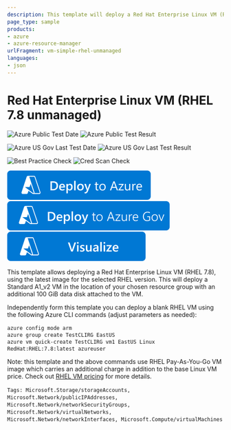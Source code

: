 ```yaml
---
description: This template will deploy a Red Hat Enterprise Linux VM (RHEL 7.8), using the Pay-As-You-Go RHEL VM image for the selected version on Standard A1_v2 VM in the location of your chosen resource group with an additional 100 GiB data disk attached to the VM. Additional charges apply to this image - consult Azure VM Pricing page for details.
page_type: sample
products:
- azure
- azure-resource-manager
urlFragment: vm-simple-rhel-unmanaged
languages:
- json
---
```

# Red Hat Enterprise Linux VM (RHEL 7.8 unmanaged)

![Azure Public Test Date](https://azurequickstartsservice.blob.core.windows.net/badges/quickstarts/microsoft.compute/vm-simple-rhel-unmanaged/PublicLastTestDate.svg)
![Azure Public Test Result](https://azurequickstartsservice.blob.core.windows.net/badges/quickstarts/microsoft.compute/vm-simple-rhel-unmanaged/PublicDeployment.svg)

![Azure US Gov Last Test Date](https://azurequickstartsservice.blob.core.windows.net/badges/quickstarts/microsoft.compute/vm-simple-rhel-unmanaged/FairfaxLastTestDate.svg)
![Azure US Gov Last Test Result](https://azurequickstartsservice.blob.core.windows.net/badges/quickstarts/microsoft.compute/vm-simple-rhel-unmanaged/FairfaxDeployment.svg)

![Best Practice Check](https://azurequickstartsservice.blob.core.windows.net/badges/quickstarts/microsoft.compute/vm-simple-rhel-unmanaged/BestPracticeResult.svg)
![Cred Scan Check](https://azurequickstartsservice.blob.core.windows.net/badges/quickstarts/microsoft.compute/vm-simple-rhel-unmanaged/CredScanResult.svg)

[![Deploy To Azure](https://raw.githubusercontent.com/Azure/azure-quickstart-templates/master/1-CONTRIBUTION-GUIDE/images/deploytoazure.svg?sanitize=true)](https://portal.azure.com/#create/Microsoft.Template/uri/https%3A%2F%2Fraw.githubusercontent.com%2FAzure%2Fazure-quickstart-templates%2Fmaster%2Fquickstarts%2Fmicrosoft.compute%2Fvm-simple-rhel-unmanaged%2Fazuredeploy.json)
[![Deploy To Azure US Gov](https://raw.githubusercontent.com/Azure/azure-quickstart-templates/master/1-CONTRIBUTION-GUIDE/images/deploytoazuregov.svg?sanitize=true)](https://portal.azure.us/#create/Microsoft.Template/uri/https%3A%2F%2Fraw.githubusercontent.com%2FAzure%2Fazure-quickstart-templates%2Fmaster%2Fquickstarts%2Fmicrosoft.compute%2Fvm-simple-rhel-unmanaged%2Fazuredeploy.json)
[![Visualize](https://raw.githubusercontent.com/Azure/azure-quickstart-templates/master/1-CONTRIBUTION-GUIDE/images/visualizebutton.svg?sanitize=true)](http://armviz.io/#/?load=https%3A%2F%2Fraw.githubusercontent.com%2FAzure%2Fazure-quickstart-templates%2Fmaster%2Fquickstarts%2Fmicrosoft.compute%2Fvm-simple-rhel-unmanaged%2Fazuredeploy.json)

This template allows deploying a Red Hat Enterprise Linux VM (RHEL 7.8), using the latest image for the selected RHEL version. This will deploy a Standard A1_v2 VM in the location of your chosen resource group with an additional 100 GiB data disk attached to the VM.

Independently form this template you can deploy a blank RHEL VM using the following Azure CLI commands (adjust parameters as needed):

```
azure config mode arm
azure group create TestCLIRG EastUS
azure vm quick-create TestCLIRG vm1 EastUS Linux RedHat:RHEL:7.8:latest azureuser
```

Note: this template and the above commands use RHEL Pay-As-You-Go VM image which carries an additional charge in addition to the base Linux VM price. Check out [RHEL VM pricing](https://azure.microsoft.com/pricing/details/virtual-machines/#red-hat) for more details.

`Tags: Microsoft.Storage/storageAccounts, Microsoft.Network/publicIPAddresses, Microsoft.Network/networkSecurityGroups, Microsoft.Network/virtualNetworks, Microsoft.Network/networkInterfaces, Microsoft.Compute/virtualMachines`

